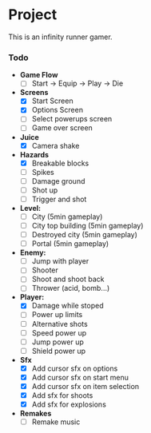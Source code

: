 # Project

This is an infinity runner gamer.

### Todo

- **Game Flow**
	- [ ] Start -> Equip -> Play -> Die
- **Screens**
	- [x] Start Screen
	- [x] Options Screen
	- [ ] Select powerups screen
	- [ ] Game over screen
- **Juice**
	- [x] Camera shake
- **Hazards**
	- [x] Breakable blocks
	- [ ] Spikes
	- [ ] Damage ground
	- [ ] Shot up
	- [ ] Trigger and shot
- **Level:**
	- [ ] City (5min gameplay)
	- [ ] City top building (5min gameplay)
	- [ ] Destroyed city (5min gameplay)
	- [ ] Portal (5min gameplay)
- **Enemy:**
	- [ ] Jump with player
	- [ ] Shooter
	- [ ] Shoot and shoot back
	- [ ] Thrower (acid, bomb...)
- **Player:**
	- [x] Damage while stoped
	- [ ] Power up limits
	- [ ] Alternative shots
	- [ ] Speed power up
	- [ ] Jump power up
	- [ ] Shield power up
- **Sfx**
	- [x] Add cursor sfx on options
	- [x] Add cursor sfx on start menu
	- [x] Add cursor sfx on item selection
	- [x] Add sfx for shoots
	- [x] Add sfx for explosions
- **Remakes**
	- [ ] Remake music
